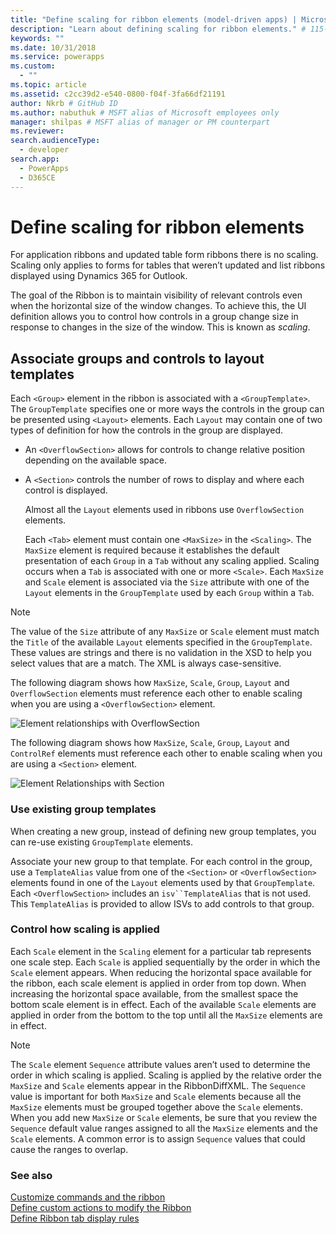 ```yaml
---
title: "Define scaling for ribbon elements (model-driven apps) | Microsoft Docs" # Intent and product brand in a unique string of 43-59 chars including spaces"
description: "Learn about defining scaling for ribbon elements." # 115-145 characters including spaces. This abstract displays in the search result."
keywords: ""
ms.date: 10/31/2018
ms.service: powerapps
ms.custom:
  - ""
ms.topic: article
ms.assetid: c2cc39d2-e540-0800-f04f-3fa66df21191
author: Nkrb # GitHub ID
ms.author: nabuthuk # MSFT alias of Microsoft employees only
manager: shilpas # MSFT alias of manager or PM counterpart
ms.reviewer: 
search.audienceType: 
  - developer
search.app: 
  - PowerApps
  - D365CE
---
```


# Define scaling for ribbon elements

<!-- https://docs.microsoft.com/dynamics365/customer-engagement/developer/customize-dev/define-scaling-ribbon-elements -->

For application ribbons and updated table form ribbons there is no scaling. Scaling only applies to forms for tables that weren’t updated and list ribbons displayed using Dynamics 365 for Outlook.  
  
 The goal of the Ribbon is to maintain visibility of relevant controls even when the horizontal size of the window changes. To achieve this, the UI definition allows you to control how controls in a group change size in response to changes in the size of the window. This is known as *scaling*.  
  
## Associate groups and controls to layout templates  
 Each `<Group>` element in the ribbon is associated with a `<GroupTemplate>`. 
 The `GroupTemplate` specifies one or more ways the controls in the group can be presented using `<Layout>` elements. Each `Layout` may contain one of two types of definition for how the controls in the group are displayed.  
  
- An `<OverflowSection>` allows for controls to change relative position depending on the available space.  
  
- A `<Section>` controls the number of rows to display and where each control is displayed.  
  
  Almost all the `Layout` elements used in ribbons use `OverflowSection` elements.  
  
  Each `<Tab>` element must contain one `<MaxSize>` in the `<Scaling>`. The `MaxSize` element is required because it establishes the default presentation of each `Group` in a `Tab` without any scaling applied. Scaling occurs when a `Tab` 
  is associated with one or more `<Scale>`. Each `MaxSize` and `Scale` element is associated via the `Size` attribute with one of the `Layout` elements in the `GroupTemplate` used by each `Group` within a `Tab`.  
  
> [!NOTE]
>  The value of the `Size` attribute of any `MaxSize` or `Scale` element must match the `Title` of the available `Layout` elements specified in the `GroupTemplate`. 
> These values are strings and there is no validation in the XSD to help you select values that are a match. The XML is always case-sensitive.  
  
 The following diagram shows how `MaxSize`, `Scale`, `Group`, `Layout` and `OverflowSection` elements must reference each other to enable scaling 
 when you are using a `<OverflowSection>` element.  
  
 ![Element relationships with OverflowSection](media/ribbon-ui-definition.png "Element relationships with OverflowSection")  
  
 The following diagram shows how `MaxSize`, `Scale`, `Group`, `Layout` and `ControlRef` elements must reference each other to enable scaling when you 
 are using a `<Section>` element.  
  
 ![Element Relationships with Section](media/ui-definition.png "Element Relationships with Section") 
  
### Use existing group templates  
 When creating a new group, instead of defining new group templates, you can re-use existing `GroupTemplate` elements.  
  
 Associate your new group to that template. For each control in the group, use a `TemplateAlias` value from one of 
 the `<Section>` 
 or `<OverflowSection>` elements found in one of the `Layout` elements used by that `GroupTemplate`. 
 Each `<OverflowSection>` includes an `isv``TemplateAlias` that is not used. This `TemplateAlias` is provided to allow ISVs to add controls to that group.  
  
### Control how scaling is applied  
 Each `Scale` element in the `Scaling` element for a particular tab represents one scale step. Each `Scale` is applied sequentially by the order in which the `Scale` element appears. When reducing the horizontal space available for the ribbon, each scale element is applied in order from top down. When increasing the horizontal space available, from the smallest space the bottom scale element is in effect. Each of the available `Scale` elements are applied in order from the bottom to the top until all the `MaxSize` elements are in effect.  
  
> [!NOTE]
>  The `Scale` element `Sequence` attribute values aren’t used to determine the order in which scaling is applied. Scaling is applied by the relative order the `MaxSize` and `Scale` elements appear in the RibbonDiffXML. The `Sequence` value is important for both `MaxSize` and `Scale` elements because all the `MaxSize` elements must be grouped together above the `Scale` elements. When you add new `MaxSize` or `Scale` elements, be sure that you review the `Sequence` default value ranges assigned to all the `MaxSize` elements and the `Scale` elements. A common error is to assign `Sequence` values that could cause the ranges to overlap.  
  
### See also  
 [Customize commands and the ribbon](customize-commands-ribbon.md)   
 [Define custom actions to modify the Ribbon](define-custom-actions-modify-ribbon.md)   
 [Define Ribbon tab display rules](define-ribbon-tab-display-rules.md)
